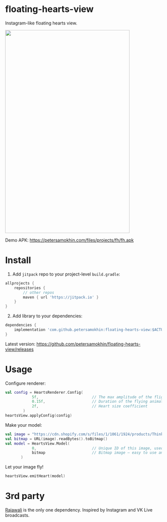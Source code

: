 # floating-hearts-view
Instagram-like floating hearts view.

<img src="https://petersamokhin.com/files/projects/fh/demo.gif" width="400" height="651" />

Demo APK: https://petersamokhin.com/files/projects/fh/fh.apk

# Install

1. Add `jitpack` repo to your project-level `build.gradle`:
```groovy
allprojects {
    repositories {
        // other repos
	    maven { url 'https://jitpack.io' }
    }
}
```

2. Add library to your dependencies:
```groovy
dependencies {
    implementation 'com.github.petersamokhin:floating-hearts-view:$ACTUAL_VERSION'
}
```
Latest version: https://github.com/petersamokhin/floating-hearts-view/releases

# Usage

Configure renderer:

```kotlin
val config = HeartsRenderer.Config(
            5f,                        // The max amplitude of the flight along the X axis
            0.15f,                     // Duration of the flying animation will be multiplied by this value (lower — faster)
            2f,                        // Heart size coefficient 
        )
heartsView.applyConfig(config)
```

Make your model:

```kotlin
val image = "https://cdn.shopify.com/s/files/1/1061/1924/products/Thinking_Face_Emoji_large.png"
val bitmap = URL(image).readBytes().toBitmap()
val model = HeartsView.Model(
            0,                         // Unique ID of this image, used for Rajawali materials caching
            bitmap                     // Bitmap image — easy to use any drawable or image by URL and convert to bitmap
       )
```

Let your image fly!

```kotlin
heartsView.emitHeart(model)
```

# 3rd party
[Rajawali](https://github.com/Rajawali/Rajawali) is the only one dependency. Inspired by Instagram and VK Live broadcasts.
